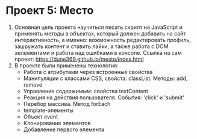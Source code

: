 # Проект 5: Место

1. Основная цель проекта научиться писать скрипт на JavaScript и применять методы в объектах, который должен добавить на сайт интерактивность, а именно: вожможность редактировать профиль, зашружать контент и ставить лайки, а также работа с DOM эелементами и работа над ошибками в консоле.
Ссылка на сам проект: https://dune369.github.io/mesto/index.html
2. В проекте были применены технология:
    * Работа с атрибутами через встроенные свойства
    * Манипуляции с классами CSS, свойста: classList. Методы: add, remove
    * Управление содержимым: свойства textContent
    * Реакция на действия пользователя. События: 'click' и 'submit'
    * Перебор массива. Метод forEach
    * template-элементы
    * Объект event
    * Клонирование элементов
    * Добавление первого элемента
